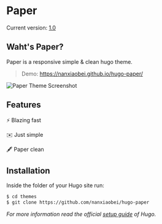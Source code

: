 Paper
========

Current version: [1.0](https://github.com/nanxiaobei/hugo-paper/releases)


## Waht's Paper?

Paper is a responsive simple & clean hugo theme.

> Demo: https://nanxiaobei.github.io/hugo-paper/

![Paper Theme Screenshot](https://raw.githubusercontent.com/nanxiaobei/hugo-paper/master/images/screenshot.png)


## Features

⚡️ Blazing fast

✉️ Just simple

🖋 Paper clean


## Installation

Inside the folder of your Hugo site run:

```bash
$ cd themes
$ git clone https://github.com/nanxiaobei/hugo-paper
```

*For more information read the official [setup guide](https://gohugo.io/overview/installing/) of Hugo.*
